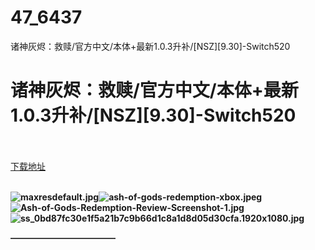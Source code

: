 # 47_6437
诸神灰烬：救赎/官方中文/本体+最新1.0.3升补/[NSZ][9.30]-Switch520
# 诸神灰烬：救赎/官方中文/本体+最新1.0.3升补/[NSZ][9.30]-Switch520
 <br/></br>
[下载地址](https://www.switch520.cc/article/6437 "下载地址")
<br/></br>

<p><span><strong><img src="https://ddcdn.jd.com/ddimg/jfs/t1/138743/10/9560/112671/5f74ab82Eb7f241da/7092f075a21a2526.jpg" alt="maxresdefault.jpg" title="maxresdefault.jpg"><img src="https://ddcdn.jd.com/ddimg/jfs/t1/118647/16/18294/194180/5f74ab85E1a64a70b/fdf4b2b4b6cb497f.jpg" alt="ash-of-gods-redemption-xbox.jpeg" title="ash-of-gods-redemption-xbox.jpeg"><img src="https://ddcdn.jd.com/ddimg/jfs/t1/145179/28/9672/414935/5f74ab85E868c3fc9/dafbeba9e0a340c3.jpg" alt="Ash-of-Gods-Redemption-Review-Screenshot-1.jpg" title="Ash-of-Gods-Redemption-Review-Screenshot-1.jpg"><img src="https://ddcdn.jd.com/ddimg/jfs/t1/131717/38/11321/594645/5f74ab86E7af4172b/3cc0e097e915a14d.jpg" alt="ss_0bd87fc30e1f5a21b7c9b66d1c8a1d8d05d30cfa.1920x1080.jpg" title="ss_0bd87fc30e1f5a21b7c9b66d1c8a1d8d05d30cfa.1920x1080.jpg"> <br></strong></span></p>
<p></p>
<p></p>
<p><span><strong>————————————</strong></span></p>
